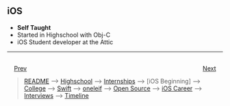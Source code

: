 ## iOS
- **Self Taught**
- Started in Highschool with Obj-C
- iOS Student developer at the Attic

***

<div style="padding: 16;">
	<div style="float: left">
		<a href="internships.md">Prev</a>
	</div>
	<div style="float: right">
		<a href="college.md">Next</a>
	</div>
</div>

> [README](../README.md) --> [Highschool](highschool.md) --> [Internships](internships.md) --> [iOS Beginning] --> [College](college.md) --> [Swift](swift.md) --> [oneleif](oneleif.md) --> [Open Source](open-source.md) --> [iOS Career](iOS-career.md) --> [Interviews](interviews.md) --> [Timeline](timeline.md)
